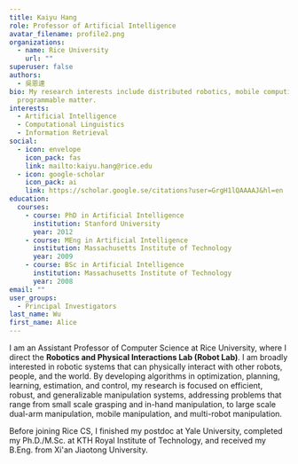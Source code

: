 ```yaml
---
title: Kaiyu Hang
role: Professor of Artificial Intelligence
avatar_filename: profile2.png
organizations:
  - name: Rice University
    url: ""
superuser: false
authors:
  - 吳恩達
bio: My research interests include distributed robotics, mobile computing and
  programmable matter.
interests:
  - Artificial Intelligence
  - Computational Linguistics
  - Information Retrieval
social:
  - icon: envelope
    icon_pack: fas
    link: mailto:kaiyu.hang@rice.edu
  - icon: google-scholar
    icon_pack: ai
    link: https://scholar.google.se/citations?user=GrgH1lQAAAAJ&hl=en
education:
  courses:
    - course: PhD in Artificial Intelligence
      institution: Stanford University
      year: 2012
    - course: MEng in Artificial Intelligence
      institution: Massachusetts Institute of Technology
      year: 2009
    - course: BSc in Artificial Intelligence
      institution: Massachusetts Institute of Technology
      year: 2008
email: ""
user_groups:
  - Principal Investigators
last_name: Wu
first_name: Alice
---
```



I am an Assistant Professor of Computer Science at Rice University, where I direct the **Robotics and Physical Interactions Lab (Robot Lab)**. I am broadly interested in robotic systems that can physically interact with other robots, people, and the world. By developing algorithms in optimization, planning, learning, estimation, and control, my research is focused on efficient, robust, and generalizable manipulation systems, addressing problems that range from small scale grasping and in-hand manipulation, to large scale dual-arm manipulation, mobile manipulation, and multi-robot manipulation.

Before joining Rice CS, I finished my postdoc at Yale University, completed my Ph.D./M.Sc. at KTH Royal Institute of Technology, and received my B.Eng. from Xi'an Jiaotong University.